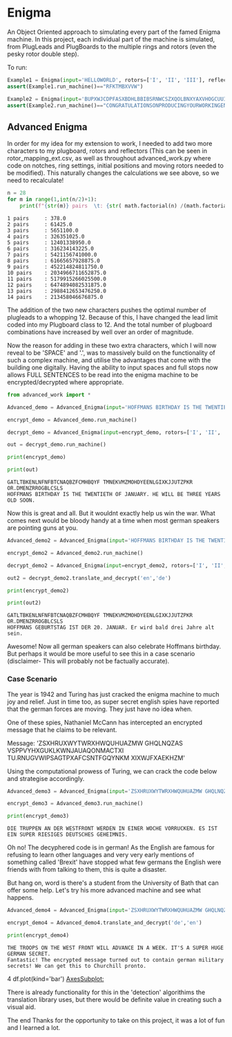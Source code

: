 # Enigma

An Object Oriented approach to simulating every part of the famed Enigma machine. 
In this project, each individual part of the machine is simulated, from PlugLeads and PlugBoards to the multiple rings and rotors (even the pesky rotor double step).

To run:
```python
Example1 = Enigma(input='HELLOWORLD', rotors=['I', 'II', 'III'], reflector='B', plugs=['HL','MO','AJ','CX','BZ','SR','NI','YW','DG','PK'], pos='AAZ', rings=['01', '01', '01'])
assert(Example1.run_machine()=="RFKTMBXVVW")

Example2 = Enigma(input='BUPXWJCDPFASXBDHLBBIBSRNWCSZXQOLBNXYAXVHOGCUUIBCVMPUZYUUKHI', rotors=['IV', 'V', 'Beta','I'], reflector='A', plugs=['PC','XZ','FM','QA','ST','NB','HY','OR','EV','IU'], pos='EZGP', rings=['18', '24', '03','05'])
assert(Example2.run_machine()=="CONGRATULATIONSONPRODUCINGYOURWORKINGENIGMAMACHINESIMULATOR")
```
## Advanced Enigma

In order for my idea for my extension to work, I needed to add two more characters to my plugboard, rotors and reflectors (This can be seen in rotor_mapping_ext.csv, as well as throughout advanced_work.py where code on notches, ring settings, initial positions and moving rotors needed to be modified). This naturally changes the calculations we see above, so we need to recalculate!

```python
n = 28
for m in range(1,int(n/2)+1):
    print(f"{str(m)} pairs  \t: {str( math.factorial(n) /(math.factorial(n-(2*m))* math.factorial(m) *2**m))}")
```
```
1 pairs  	: 378.0
2 pairs  	: 61425.0
3 pairs  	: 5651100.0
4 pairs  	: 326351025.0
5 pairs  	: 12401338950.0
6 pairs  	: 316234143225.0
7 pairs  	: 5421156741000.0
8 pairs  	: 61665657928875.0
9 pairs  	: 452214824811750.0
10 pairs  	: 2034966711652875.0
11 pairs  	: 5179915266025500.0
12 pairs  	: 6474894082531875.0
13 pairs  	: 2988412653476250.0
14 pairs  	: 213458046676875.0
```
The addition of the two new characters pushes the optimal number of plugleads to a whopping 12. Because of this, I have changed the lead limit coded into my Plugboard class to 12. And the total number of plugboard combinations have increased by well over an order of magnitude.

Now the reason for adding in these two extra characters, which I will now reveal to be 'SPACE' and '.', was to massively build on the functionality of such a complex machine, and utilise the advantages that come with the building one digitally. Having the ability to input spaces and full stops now allows FULL SENTENCES to be read into the enigma machine to be encrypted/decrypted where appropriate.

```python
from advanced_work import *

Advanced_demo = Advanced_Enigma(input='HOFFMANS BIRTHDAY IS THE TWENTIETH OF JANUARY. HE WILL BE THREE YEARS OLD SOON.', rotors=['I', 'II', 'III'], reflector='B', plugs=['AB','.D','_F','GH','IJ','KL','MN','OP','QR','ST','UV','XZ'], pos='_A.', rings=['02', '03', '04'])

encrypt_demo = Advanced_demo.run_machine()

decrypt_demo = Advanced_Enigma(input=encrypt_demo, rotors=['I', 'II', 'III'], reflector='B', plugs=['AB','.D','_F','GH','IJ','KL','MN','OP','QR','ST','UV','XZ'], pos='_A.', rings=['02', '03', '04'])

out = decrypt_demo.run_machine()

print(encrypt_demo)

print(out)
```
```
GATLTBKENLNFNFBTCNAQBZFCMHBQYF TMNEKVMZMOHDYEENLGIXKJJUTZPKR OR.DMENZRROGBLCSLS
HOFFMANS BIRTHDAY IS THE TWENTIETH OF JANUARY. HE WILL BE THREE YEARS OLD SOON.
```
Now this is great and all. But it wouldnt exactly help us win the war. What comes next would be bloody handy at a time when most german speakers are pointing guns at you.

```python
Advanced_demo2 = Advanced_Enigma(input='HOFFMANS BIRTHDAY IS THE TWENTIETH OF JANUARY. HE WILL BE THREE YEARS OLD SOON.', rotors=['I', 'II', 'III'], reflector='B', plugs=['AB','.D','_F','GH','IJ','KL','MN','OP','QR','ST','UV','XZ'], pos='_A.', rings=['02', '03', '04'])

encrypt_demo2 = Advanced_demo2.run_machine()

decrypt_demo2 = Advanced_Enigma(input=encrypt_demo2, rotors=['I', 'II', 'III'], reflector='B', plugs=['AB','.D','_F','GH','IJ','KL','MN','OP','QR','ST','UV','XZ'], pos='_A.', rings=['02', '03', '04'])

out2 = decrypt_demo2.translate_and_decrypt('en','de')

print(encrypt_demo2)

print(out2)
```
```
GATLTBKENLNFNFBTCNAQBZFCMHBQYF TMNEKVMZMOHDYEENLGIXKJJUTZPKR OR.DMENZRROGBLCSLS
HOFFMANS GEBURTSTAG IST DER 20. JANUAR. Er wird bald drei Jahre alt sein.
```
Awesome! Now all german speakers can also celebrate Hoffmans birthday. But perhaps it would be more useful to see this in a case scenario (disclaimer- This will probably not be factually accurate).

### Case Scenario
The year is 1942 and Turing has just cracked the enigma machine to much joy and relief. Just in time too, as super secret english spies have reported that the german forces are moving. They just have no idea when.

One of these spies, Nathaniel McCann has intercepted an encrypted message that he claims to be relevant.

Message: 'ZSXHRUXWYTWRXHWQUHUAZMW GHQLNQZAS VSPPVYHXGUKLKWNJAUAQONMACTXI TU.RNUGVWIPSAGTPXAFCSNTFGQYNKM XIXWJFXAEKHZM'

Using the computational prowess of Turing, we can crack the code below and strategise accordingly.

```python
Advanced_demo3 = Advanced_Enigma(input='ZSXHRUXWYTWRXHWQUHUAZMW GHQLNQZAS  VSPPVYHXGUKLKWNJAUAQONMACTXI TU.RNUGVWIPSAGTPXAFCSNTFGQYNKM XIXWJFXAEKHZM', rotors=['IV', 'II', 'III'], reflector='A', plugs=['KL','MN','OP','QR','ST','UV','XZ'], pos='ZDT', rings=['03', '04', '18'])

encrypt_demo3 = Advanced_demo3.run_machine()

print(encrypt_demo3)
```
```
DIE TRUPPEN AN DER WESTFRONT WERDEN IN EINER WOCHE VORRUCKEN. ES IST EIN SUPER RIESIGES DEUTSCHES GEHEIMNIS.
```
Oh no! The decyphered code is in german! As the English are famous for refusing to learn other languages and very very early mentions of something called 'Brexit' have stopped what few germans the English were friends with from talking to them, this is quite a disaster.

But hang on, word is there's a student from the University of Bath that can offer some help. Let's try his more advanced machine and see what happens.

```python
Advanced_demo4 = Advanced_Enigma(input='ZSXHRUXWYTWRXHWQUHUAZMW GHQLNQZAS  VSPPVYHXGUKLKWNJAUAQONMACTXI TU.RNUGVWIPSAGTPXAFCSNTFGQYNKM XIXWJFXAEKHZM', rotors=['IV', 'II', 'III'], reflector='A', plugs=['KL','MN','OP','QR','ST','UV','XZ'], pos='ZDT', rings=['03', '04', '18'])

encrypt_demo4 = Advanced_demo4.translate_and_decrypt('de','en')

print(encrypt_demo4)
```
```
THE TROOPS ON THE WEST FRONT WILL ADVANCE IN A WEEK. IT'S A SUPER HUGE GERMAN SECRET.
Fantastic! The encrypted message turned out to contain german military secrets! We can get this to Churchill pronto.
```

4
df.plot(kind='bar')
<AxesSubplot:>

There is already functionality for this in the 'detection' algorithims the translation library uses, but there would be definite value in creating such a visual aid.

The end
Thanks for the opportunity to take on this project, it was a lot of fun and I learned a lot.
